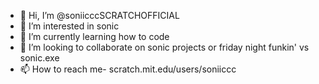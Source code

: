 - 👋 Hi, I’m @soniicccSCRATCHOFFICIAL
- 👀 I’m interested in sonic
- 🌱 I’m currently learning how to code
- 💞️ I’m looking to collaborate on sonic projects or friday night funkin' vs sonic.exe
- 📫 How to reach me- scratch.mit.edu/users/soniiccc

<!---
soniicccSCRATCHOFFICIAL/soniicccSCRATCHOFFICIAL is a ✨ special ✨ repository because its `README.md` (this file) appears on your GitHub profile.
You can click the Preview link to take a look at your changes.
--->
